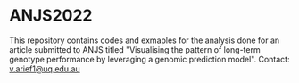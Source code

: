 # ANJS2022
This repository contains codes and exmaples for the analysis done for an article submitted to ANJS titled "Visualising the pattern of long-term genotype performance 
by leveraging a genomic prediction model".
Contact: v.arief1@uq.edu.au
